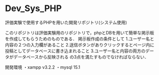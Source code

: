 # Dev_Sys_PHP
評価実験で使用するPHPを用いた開発リポジトリ(システム使用)

このリポジトリは評価実験用のリポジトリで，phpとDBを用いて簡単な掲示板を作成してもらうためのものである．
掲示板作成の条件として
1.ユーザー名と内容の２つの入力欄があること
2.送信ボタンがありクリックするとページ内に投稿としてデータベースに書き込まれること
3.ユーザー名と内容の両方のデータがデータベースから反映される
の3点を満たすものでなければならない．

開発環境
・xampp v3.2.2
・mysql 15.1